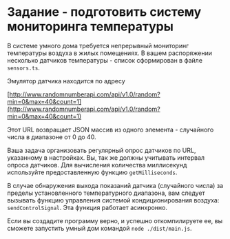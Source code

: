 # Задание - подготовить систему мониторинга температуры

В системе умного дома требуется непрерывный мониторинг температуры воздуха в жилых помещениях. В вашем распоряжении несколько датчиков температуры - список сформирован в файле `sensors.ts`.

Эмулятор датчика находится по адресу

[http://www.randomnumberapi.com/api/v1.0/random?min=0&max=40&count=1](http://www.randomnumberapi.com/api/v1.0/random?min=0&max=40&count=1)

Этот URL возвращает JSON массив из одного элемента - случайного числа в диапазоне от 0 до 40.

Ваша задача организовать регулярный опрос датчиков по URL, указанному в настройках. Вы, так же должны учитывать интервал опроса датчиков. Для вычисления количества миллисекунд используйте предоставленную функцию `getMilliseconds`.

В случае обнаружения выхода показаний датчика (случайного числа) за пределы установленного температурного диапазона, вам следует вызывать функцию управления системой кондиционирования воздуха: `sendControlSignal`. Эта функция работает асинхронно.

Если вы создадите программу верно, и успешно откомпилируете ее, вы сможете запустить умный дом командой `node ./dist/main.js`.
